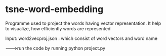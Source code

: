 # tsne-word-embedding
Programme used to project the words having vector representation. It help to visualize, how efficiently words are represented

Input:
  word2vecproj.json : which consist of word vectors and word name
  
  
  --->run the code by running python project.py
